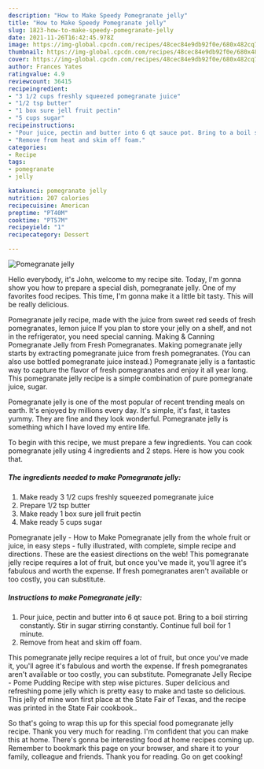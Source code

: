 ```yaml
---
description: "How to Make Speedy Pomegranate jelly"
title: "How to Make Speedy Pomegranate jelly"
slug: 1823-how-to-make-speedy-pomegranate-jelly
date: 2021-11-26T16:42:45.978Z
image: https://img-global.cpcdn.com/recipes/48cec84e9db92f0e/680x482cq70/pomegranate-jelly-recipe-main-photo.jpg
thumbnail: https://img-global.cpcdn.com/recipes/48cec84e9db92f0e/680x482cq70/pomegranate-jelly-recipe-main-photo.jpg
cover: https://img-global.cpcdn.com/recipes/48cec84e9db92f0e/680x482cq70/pomegranate-jelly-recipe-main-photo.jpg
author: Frances Yates
ratingvalue: 4.9
reviewcount: 36415
recipeingredient:
- "3 1/2 cups freshly squeezed pomegranate juice"
- "1/2 tsp butter"
- "1 box sure jell fruit pectin"
- "5 cups sugar"
recipeinstructions:
- "Pour juice, pectin and butter into 6 qt sauce pot. Bring to a boil stirring constantly. Stir in sugar stirring constantly. Continue full boil for 1 minute."
- "Remove from heat and skim off foam."
categories:
- Recipe
tags:
- pomegranate
- jelly

katakunci: pomegranate jelly 
nutrition: 207 calories
recipecuisine: American
preptime: "PT40M"
cooktime: "PT57M"
recipeyield: "1"
recipecategory: Dessert

---
```



![Pomegranate jelly](https://img-global.cpcdn.com/recipes/48cec84e9db92f0e/680x482cq70/pomegranate-jelly-recipe-main-photo.jpg)

Hello everybody, it's John, welcome to my recipe site. Today, I'm gonna show you how to prepare a special dish, pomegranate jelly. One of my favorites food recipes. This time, I'm gonna make it a little bit tasty. This will be really delicious.

Pomegranate jelly recipe, made with the juice from sweet red seeds of fresh pomegranates, lemon juice If you plan to store your jelly on a shelf, and not in the refrigerator, you need special canning. Making &amp; Canning Pomegranate Jelly from Fresh Pomegranates. Making pomegranate jelly starts by extracting pomegranate juice from fresh pomegranates. (You can also use bottled pomegranate juice instead.) Pomegranate jelly is a fantastic way to capture the flavor of fresh pomegranates and enjoy it all year long. This pomegranate jelly recipe is a simple combination of pure pomegranate juice, sugar.

Pomegranate jelly is one of the most popular of recent trending meals on earth. It's enjoyed by millions every day. It's simple, it's fast, it tastes yummy. They are fine and they look wonderful. Pomegranate jelly is something which I have loved my entire life.


To begin with this recipe, we must prepare a few ingredients. You can cook pomegranate jelly using 4 ingredients and 2 steps. Here is how you cook that.

<!--inarticleads1-->

##### The ingredients needed to make Pomegranate jelly:

1. Make ready 3 1/2 cups freshly squeezed pomegranate juice
1. Prepare 1/2 tsp butter
1. Make ready 1 box sure jell fruit pectin
1. Make ready 5 cups sugar


Pomegranate jelly - How to Make Pomegranate jelly from the whole fruit or juice, in easy steps - fully illustrated, with complete, simple recipe and directions. These are the easiest directions on the web! This pomegranate jelly recipe requires a lot of fruit, but once you&#39;ve made it, you&#39;ll agree it&#39;s fabulous and worth the expense. If fresh pomegranates aren&#39;t available or too costly, you can substitute. 

<!--inarticleads2-->

##### Instructions to make Pomegranate jelly:

1. Pour juice, pectin and butter into 6 qt sauce pot. Bring to a boil stirring constantly. Stir in sugar stirring constantly. Continue full boil for 1 minute.
1. Remove from heat and skim off foam.


This pomegranate jelly recipe requires a lot of fruit, but once you&#39;ve made it, you&#39;ll agree it&#39;s fabulous and worth the expense. If fresh pomegranates aren&#39;t available or too costly, you can substitute. Pomegranate Jelly Recipe - Pome Pudding Recipe with step wise pictures. Super delicious and refreshing pome jelly which is pretty easy to make and taste so delicious. This jelly of mine won first place at the State Fair of Texas, and the recipe was printed in the State Fair cookbook.. 

So that's going to wrap this up for this special food pomegranate jelly recipe. Thank you very much for reading. I'm confident that you can make this at home. There's gonna be interesting food at home recipes coming up. Remember to bookmark this page on your browser, and share it to your family, colleague and friends. Thank you for reading. Go on get cooking!
